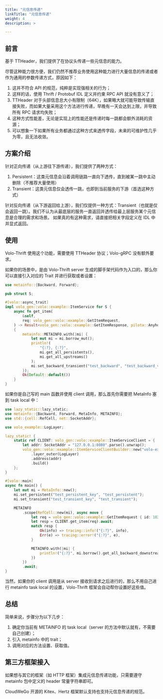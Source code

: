 ```yaml
---
title: "元信息传递"
linkTitle: "元信息传递"
weight: 4
description: >

---
```


## 前言

基于 TTHeader，我们提供了在协议头传递一些元信息的能力。

尽管这种能力很方便，我们仍然不推荐业务使用这种能力进行大量信息的传递或者作为通用的参数传递方式，原因如下：

1. 这并不符合 API 的规范，纯粹是实现强相关的行为；
2. 这样的话，使用 Thrift / Protobuf IDL 定义并约束 RPC API 就没有意义了；
3. TTHeader 对于头部信息总大小有限制（64K），如果略大就可能导致传输直接失败，而如果大量采用这个方法进行传递，早晚有一天会达到上限，并导致所有 RPC 请求均失败；
4. 这种方式性能差，无论是实现上的性能还是传递时每一跳都会额外消耗的资源；
5. 可以想象一下如果所有业务都通过这种方式来透传字段，未来的可维护性几乎为零，且无法收敛。

## 方案介绍

针对正向传递（从上游往下游传递），我们提供了两种方式：

1. Persistent：这类元信息会沿着调用链路一直向下透传，直到被某一跳中主动删除（不推荐大量使用）
2. Transient：这类元信息仅会透传一跳，也即到当前服务的下游（首选这种方式）

针对反向传递（从下游返回给上游），我们仅提供一种方式：Transient（也就是仅会返回一跳）。我们不认为从最底层的服务一直返回并透传给最上层服务某个元信息是合理的需求和场景。
如果真的有这种需求，请直接把相关字段定义在 IDL 中并显式返回。

## 使用

Volo-Thrift 使用这个功能，需要使用 TTHeader 协议；Volo-gRPC 没有额外要求。

如果你的场景中，是由 Volo-Thrift server 生成的脚手架代码作为入口的，那么你可以直接引入对应的 Trait 并进行获取或者设置：

```rust
use metainfo::{Backward, Forward};

pub struct S;

#[volo::async_trait]
impl volo_gen::volo::example::ItemService for S {
    async fn get_item(
        &self,
        req: volo_gen::volo::example::GetItemRequest,
    ) -> Result<volo_gen::volo::example::GetItemResponse, pilota::AnyhowError>
    {
        metainfo::METAINFO.with(|mi| {
            let mut mi = mi.borrow_mut();
            println!(
                "{:?}, {:?}",
                mi.get_all_persistents(),
                mi.get_all_upstreams()
            );
            mi.set_backward_transient("test_backward", "test_backward_value");
        });
        Ok(Default::default())
    }
}
```

如果你是自己写的 main 函数并使用 client 调用，那么首先你需要把 MetaInfo 塞到 task local 中：

```rust
use lazy_static::lazy_static;
use metainfo::{Backward, Forward, MetaInfo, METAINFO};
use std::{cell::RefCell, net::SocketAddr};

use volo_example::LogLayer;

lazy_static! {
    static ref CLIENT: volo_gen::volo::example::ItemServiceClient = {
        let addr: SocketAddr = "127.0.0.1:8080".parse().unwrap();
        volo_gen::volo::example::ItemServiceClientBuilder::new("volo-example-item")
            .layer_outer(LogLayer)
            .address(addr)
            .build()
    };
}

#[volo::main]
async fn main() {
    let mut mi = MetaInfo::new();
    mi.set_persistent("test_persistent_key", "test_persistent");
    mi.set_transient("test_transient_key", "test_transient");

    METAINFO
        .scope(RefCell::new(mi), async move {
            let req = volo_gen::volo::example::GetItemRequest { id: 1024 };
            let resp = CLIENT.get_item(req).await;
            match resp {
                Ok(info) => tracing::info!("{:?}", info),
                Err(e) => tracing::error!("{:?}", e),
            }

            METAINFO.with(|mi| {
                println!("{:?}", mi.borrow().get_all_backward_downstreams());
            })
        })
        .await;
}
```

当然，如果你的 client 调用是从 server 接收到请求之后进行的，那么不用自己进行 metainfo task local 的设置，Volo-Thrift 框架会自动帮你设置好这些值。

## 总结

简单来说，步骤分为以下几步：

1. 确定你当前有 METAINFO 的 task local（server 的方法中默认就有，不需要自己创建）；
2. 引入 metainfo 中的 trait；
3. 调用对应的方法设置、获取值。

## 第三方框架接入

如果想与其它的框架（如 HTTP 框架）集成元信息传递功能，只需要遵守 metainfo 包中定义的 header 常量字符串即可。

CloudWeGo 开源的 Kitex、Hertz 框架默认支持也支持元信息传递的规范。
